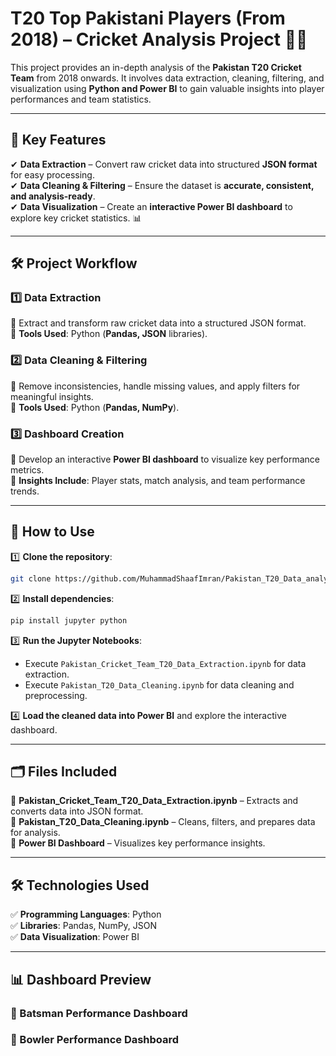 # **T20 Top Pakistani Players (From 2018) – Cricket Analysis Project** 🏏✨  

This project provides an in-depth analysis of the **Pakistan T20 Cricket Team** from 2018 onwards. It involves data extraction, cleaning, filtering, and visualization using **Python and Power BI** to gain valuable insights into player performances and team statistics.  

---

## **🚀 Key Features**  
✔ **Data Extraction** – Convert raw cricket data into structured **JSON format** for easy processing.  
✔ **Data Cleaning & Filtering** – Ensure the dataset is **accurate, consistent, and analysis-ready**.  
✔ **Data Visualization** – Create an **interactive Power BI dashboard** to explore key cricket statistics. 📊  

---

## **🛠 Project Workflow**  

### **1️⃣ Data Extraction**  
🔹 Extract and transform raw cricket data into a structured JSON format.  
🔹 **Tools Used**: Python (**Pandas, JSON** libraries).  

### **2️⃣ Data Cleaning & Filtering**  
🔹 Remove inconsistencies, handle missing values, and apply filters for meaningful insights.  
🔹 **Tools Used**: Python (**Pandas, NumPy**).  

### **3️⃣ Dashboard Creation**  
🔹 Develop an interactive **Power BI dashboard** to visualize key performance metrics.  
🔹 **Insights Include**: Player stats, match analysis, and team performance trends.  

---

## **📂 How to Use**  

1️⃣ **Clone the repository**:  
```bash
git clone https://github.com/MuhammadShaafImran/Pakistan_T20_Data_analysis_project_1.git
```  

2️⃣ **Install dependencies**:  
```bash
pip install jupyter python
```  

3️⃣ **Run the Jupyter Notebooks**:  
   - Execute `Pakistan_Cricket_Team_T20_Data_Extraction.ipynb` for data extraction.  
   - Execute `Pakistan_T20_Data_Cleaning.ipynb` for data cleaning and preprocessing.  

4️⃣ **Load the cleaned data into Power BI** and explore the interactive dashboard.  

---

## **🗂 Files Included**  

📌 **Pakistan_Cricket_Team_T20_Data_Extraction.ipynb** – Extracts and converts data into JSON format.  
📌 **Pakistan_T20_Data_Cleaning.ipynb** – Cleans, filters, and prepares data for analysis.  
📌 **Power BI Dashboard** – Visualizes key performance insights.  

---

## **🛠 Technologies Used**  

✅ **Programming Languages**: Python  
✅ **Libraries**: Pandas, NumPy, JSON  
✅ **Data Visualization**: Power BI  

---

## **📊 Dashboard Preview**  

### **🏏 Batsman Performance Dashboard**    

### **🏏 Bowler Performance Dashboard**  

